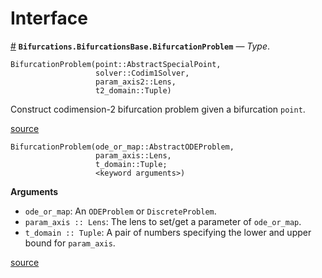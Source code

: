 
<a id='Interface-1'></a>

# Interface

<a id='Bifurcations.BifurcationsBase.BifurcationProblem' href='#Bifurcations.BifurcationsBase.BifurcationProblem'>#</a>
**`Bifurcations.BifurcationsBase.BifurcationProblem`** &mdash; *Type*.



```
BifurcationProblem(point::AbstractSpecialPoint,
                   solver::Codim1Solver,
                   param_axis2::Lens,
                   t2_domain::Tuple)
```

Construct codimension-2 bifurcation problem given a bifurcation `point`.


<a target='_blank' href='https://github.com/tkf/Bifurcations.jl/blob/b17abe3e46f2107dfc63cc3c223adbe86435234e/src/codim2/problem.jl#L9-L17' class='documenter-source'>source</a><br>


```
BifurcationProblem(ode_or_map::AbstractODEProblem,
                   param_axis::Lens,
                   t_domain::Tuple;
                   <keyword arguments>)
```

**Arguments**

  * `ode_or_map`: An `ODEProblem` or `DiscreteProblem`.
  * `param_axis :: Lens`: The lens to set/get a parameter of `ode_or_map`.
  * `t_domain :: Tuple`: A pair of numbers specifying the lower and upper bound for `param_axis`.


<a target='_blank' href='https://github.com/tkf/Bifurcations.jl/blob/b17abe3e46f2107dfc63cc3c223adbe86435234e/src/diffeq.jl#L34-L45' class='documenter-source'>source</a><br>

